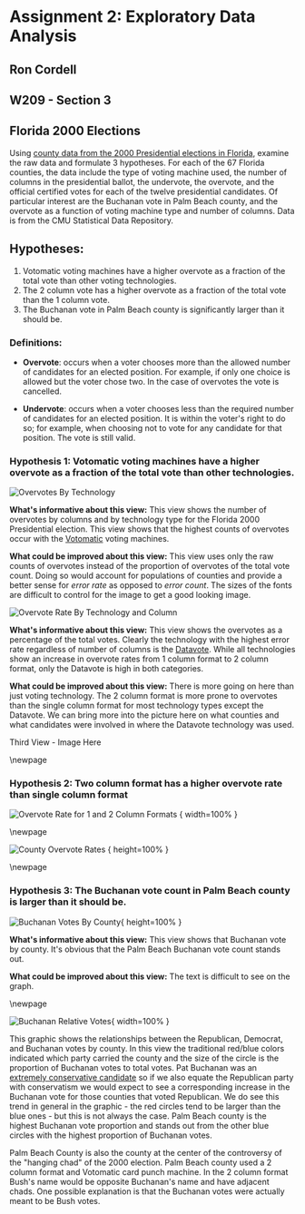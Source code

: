 # Assignment 2: Exploratory Data Analysis

## Ron Cordell

## W209 - Section 3

## Florida 2000 Elections

Using [county data from the 2000 Presidential elections in Florida](https://www.dropbox.com/s/1arzn0nup8jua6t/fl2000clean.csv?dl=0), examine the raw data and formulate 3 hypotheses. For each of the 67 Florida counties, the data include the type of voting machine used, the number of columns in the presidential ballot, the undervote, the overvote, and the official certified votes for each of the twelve presidential candidates. Of particular interest are the Buchanan vote in Palm Beach county, and the overvote as a function of voting machine type and number of columns. Data is from the CMU Statistical Data Repository.

## Hypotheses:

1. Votomatic voting machines have a higher overvote as a fraction of the total vote than other voting technologies.
2. The 2 column vote has a higher overvote as a fraction of the total vote than the 1 column vote.
3. The Buchanan vote in Palm Beach county is significantly larger than it should be.

### Definitions:

- **Overvote**: occurs when a voter chooses more than the allowed number of candidates for an elected position. For example, if only one choice is allowed but the voter chose two. In the case of overvotes the vote is cancelled. 

- **Undervote**: occurs when a voter chooses less than the required number of candidates for an elected position. It is within the voter's right to do so; for example, when choosing not to vote for any candidate for that position. The vote is still valid.

### Hypothesis 1: Votomatic voting machines have a higher overvote as a fraction of the total vote than other technologies.

![Overvotes By Technology](https://raw.githubusercontent.com/rocket-ron/MIDS-W209/master/assignment2/OvervoteByTechByColumn.png "Overvotes By Technology and Columns")

**What's informative about this view:** This view shows the number of overvotes by columns and by technology type for the Florida 2000 Presidential election. This view shows that the highest counts of overvotes occur with the [Votomatic](http://americanhistory.si.edu/vote/resources_votomatic.html) voting machines.

**What could be improved about this view:** This view uses only the raw counts of overvotes instead of the proportion of overvotes of the total vote count. Doing so would account for populations of counties and provide a better sense for *error rate* as opposed to *error count*. The sizes of the fonts are difficult to control for the image to get a good looking image.

![Overvote Rate By Technology and Column](https://raw.githubusercontent.com/rocket-ron/MIDS-W209/master/assignment2/OvervoteRate.png)

**What's informative about this view:** This view shows the overvotes as a percentage of the total votes. Clearly the technology with the highest error rate regardless of number of columns is the [Datavote](http://americanhistory.si.edu/vote/resources_datavote.html). While all technologies show an increase in overvote rates from 1 column format to 2 column format, only the Datavote is high in both categories.

**What could be improved about this view:** There is more going on here than just voting technology. The 2 column format is more prone to overvotes than the single column format for most technology types except the Datavote. We can bring more into the picture here on what counties and what candidates were involved in where the Datavote technology was used.

Third View - Image Here

\newpage

### Hypothesis 2: Two column format has a higher overvote rate than single column format

![Overvote Rate for 1 and 2 Column Formats](https://raw.githubusercontent.com/rocket-ron/MIDS-W209/master/assignment2/OvervotesByCol.png) { width=100% }

\newpage

![County Overvote Rates](https://raw.githubusercontent.com/rocket-ron/MIDS-W209/master/assignment2/CountyOvervoteRateByTechCol.png) { height=100% }

\newpage

### Hypothesis 3: The Buchanan vote count in Palm Beach county is larger than it should be.

![Buchanan Votes By County](https://raw.githubusercontent.com/rocket-ron/MIDS-W209/master/assignment2/BuchananCounts.png){ height=100% }

**What's informative about this view:** This view shows that Buchanan vote by county. It's obvious that the Palm Beach Buchanan vote count stands out.

**What could be improved about this view:** The text is difficult to see on the graph.

\newpage

![Buchanan Relative Votes](https://raw.githubusercontent.com/rocket-ron/MIDS-W209/master/assignment2/BuchananDemRepub.png){ width=100% }

This graphic shows the relationships between the Republican, Democrat, and Buchanan votes by county. In this view the traditional red/blue colors indicated which party carried the county and the size of the circle is the proportion of Buchanan votes to total votes. Pat Buchanan was an [extremely conservative candidate](https://en.wikipedia.org/wiki/Pat_Buchanan_presidential_campaign,_2000) so if we also equate the Republican party with conservatism we would expect to see a corresponding increase in the Buchanan vote for those counties that voted Republican. We do see this trend in general in the graphic - the red circles tend to be larger than the blue ones - but this is not always the case. Palm Beach county is the highest Buchanan vote proportion and stands out from the other blue circles with the highest proportion of Buchanan votes.

Palm Beach County is also the county at the center of the controversy of the "hanging chad" of the 2000 election. Palm Beach county used a 2 column format and Votomatic card punch machine. In the 2 column format Bush's name would be opposite Buchanan's name and have adjacent chads. One possible explanation is that the Buchanan votes were actually meant to be Bush votes.
